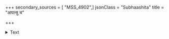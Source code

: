 +++
secondary_sources = [ "MSS_4902",]
jsonClass = "Subhaashita"
title = "आपत्सु च"

+++

<details><summary>Text</summary>

आपत्सु च न मुह्यन्ति नराः पण्दितबुद्धयः।  
मनोदेहसमुत्थाभ्यां दुःखाभ्यामर्पितं जगत्॥
</details>
